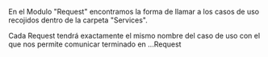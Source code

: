 En el Modulo "Request" encontramos la forma de llamar a los casos de uso recojidos dentro de la carpeta "Services".

Cada Request tendrá exactamente el mismo nombre del caso de uso con el que nos permite comunicar terminado en ...Request
